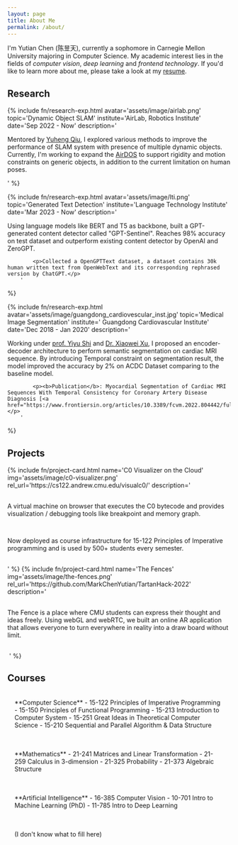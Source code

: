 ```yaml
---
layout: page
title: About Me
permalink: /about/
---
```


I'm Yutian Chen (陈昱天), currently a sophomore in Carnegie Mellon University majoring in Computer Science. My academic interest lies in the fields of *computer vision*, *deep learning* and *frontend technology*. If you'd like to learn more about me, please take a look at my <a href="{{site.baseurl}}/files/">resume</a>.

## Research

{% 
    include fn/research-exp.html 
        avatar='assets/image/airlab.png' 
        topic='Dynamic Object SLAM'
        institute='AirLab, Robotics Institute'
        date='Sep 2022 - Now'
        description='
            <p>Mentored by <a href="https://scholar.google.com/citations?user=aEK45mEAAAAJ">Yuheng Qiu</a>, I explored various methods to improve the performance of SLAM system with presence of multiple dynamic objects. Currently, I\'m working to expand the <a href="https://arxiv.org/abs/2109.09903">AirDOS</a> to support rigidity and motion constraints on generic objects, in addition to the current limitation on human poses.</p>
        '
%}

{%
    include fn/research-exp.html
        avatar='assets/image/lti.png' 
        topic='Generated Text Detection'
        institute='Language Technology Institute'
        date='Mar 2023 - Now'
        description='
            <p>Using language models like BERT and T5 as backbone, built a GPT-generated content detector called "GPT-Sentinel". Reaches 98% accuracy on test dataset and outperform existing content detector by OpenAI and ZeroGPT.</p>

            <p>Collected a OpenGPTText dataset, a dataset contains 30k human written text from OpenWebText and its corresponding rephrased version by ChatGPT.</p>
        '
%}

{% 
    include fn/research-exp.html 
        avatar='assets/image/guangdong_cardiovescular_inst.jpg' 
        topic='Medical Image Segmentation'
        institute=' Guangdong Cardiovascular Institute'
        date='Dec 2018 - Jan 2020'
        description='
            <p>Working under <a href="https://scholar.google.com.hk/citations?hl=zh-CN&user=LrjbEkIAAAAJ">prof. Yiyu Shi</a> and <a href="https://scholar.google.com.hk/citations?user=1vVgUeQAAAAJ&hl=zh-CN">Dr. Xiaowei Xu</a>, I proposed an encoder-decoder architecture to perform semantic segmentation on cardiac MRI sequence. By introducing Temporal constraint on segmentation result, the model improved the accuracy by 2% on ACDC Dataset comparing to the baseline model.</p>

            <p><b>Publication</b>: Myocardial Segmentation of Cardiac MRI Sequences With Temporal Consistency for Coronary Artery Disease Diagnosis [<a href="https://www.frontiersin.org/articles/10.3389/fcvm.2022.804442/full">Link</a>]</p>
        '
%}

## Projects

<div style="display: flex; gap: 1rem; flex-wrap: wrap;">
{%
    include fn/project-card.html
        name='C0 Visualizer on the Cloud'
        img='assets/image/c0-visualizer.png'
        rel_url='https://cs122.andrew.cmu.edu/visualc0/'
        description='
            <p>A virtual machine on browser that executes the C0 bytecode and provides visualization / debugging tools like breakpoint and memory graph.</p>
            <p>Now deployed as course infrastructure for 15-122 Principles of Imperative programming and is used by 500+ students every semester.</p>
        '
%}
{%
    include fn/project-card.html
        name='The Fences'
        img='assets/image/the-fences.png'
        rel_url='https://github.com/MarkChenYutian/TartanHack-2022'
        description='
            <p>The Fence is a place where CMU students can express their thought and ideas freely. Using webGL and webRTC, we built an online AR application that allows everyone to turn everywhere in reality into a draw board without limit.</p>
​        '
%}

</div>


## Courses

<div style="display: flex; gap: 1rem; flex-wrap: wrap;">

<div class="show-corner" style="padding: 1rem; flex: 1 1 0; min-width: 17rem;" markdown=1>
**Computer Science**
- 15-122 Principles of Imperative Programming
- 15-150 Principles of Functional Programming
- 15-213 Introduction to Computer System
- 15-251 Great Ideas in Theoretical Computer Science
- 15-210 Sequential and Parallel Algorithm & Data Structure
</div>

<div class="show-corner" style="padding: 1rem; flex: 1 1 0; min-width: 17rem;" markdown=1>
**Mathematics**
- 21-241 Matrices and Linear Transformation
- 21-259 Calculus in 3-dimension
- 21-325 Probability
- 21-373 Algebraic Structure
</div>

<div class="show-corner" style="padding: 1rem; flex: 1 1 0; min-width: 17rem;" markdown=1>
**Artificial Intelligence**
- 16-385 Computer Vision
- 10-701 Intro to Machine Learning (PhD)
- 11-785 Intro to Deep Learning
</div>


<div class="show-corner" style="padding: 1rem; flex: 1 1 0; min-width: 17rem;" markdown=1>
(I don't know what to fill here)
</div>

</div>
